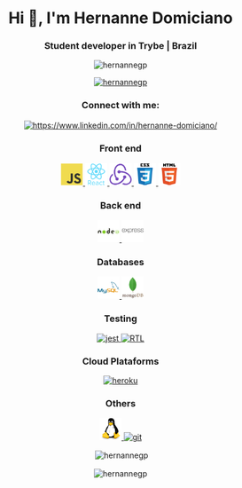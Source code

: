 <h1 align="center">Hi 👋, I'm Hernanne Domiciano</h1>
<h3 align="center">Student developer in Trybe | Brazil</h3>

<p align="center"> <img src="https://komarev.com/ghpvc/?username=hernannegp&label=Profile%20views&color=0e75b6&style=flat" alt="hernannegp" /> </p>

<p align="center"> <a href="https://github.com/ryo-ma/github-profile-trophy"><img width="300px" src="https://media.giphy.com/media/pe0nDwBo1XFrNgx0nQ/giphy.gif" alt="hernannegp" /></a> </p>

<h3 align="center">Connect with me:</h3>
<p align="center">
<a href="https://www.linkedin.com/in/hernanne-domiciano/" target="_blank"><img align="center" src="https://image.flaticon.com/icons/png/512/49/49656.png" alt="https://www.linkedin.com/in/hernanne-domiciano/" height="40" width="40" /></a>
</p>

<h3 align="center">Front end</h3>
<p align="center"> 
    <a href="https://developer.mozilla.org/en-US/docs/Web/JavaScript" target="_blank"> <img src="https://raw.githubusercontent.com/devicons/devicon/master/icons/javascript/javascript-original.svg" alt="javascript" width="40" height="40"/> </a> 
    <a href="https://reactjs.org/" target="_blank"> <img src="https://raw.githubusercontent.com/devicons/devicon/master/icons/react/react-original-wordmark.svg" alt="react" width="40" height="40"/> </a> 
    <a href="https://redux.js.org" target="_blank"> <img src="https://raw.githubusercontent.com/devicons/devicon/master/icons/redux/redux-original.svg" alt="redux" width="40" height="40"/> </a> 
    <a href="https://www.w3schools.com/css/" target="_blank"> <img src="https://raw.githubusercontent.com/devicons/devicon/master/icons/css3/css3-original-wordmark.svg" alt="css3" width="40" height="40"/> </a> 
    <a href="https://www.w3.org/html/" target="_blank"> <img src="https://raw.githubusercontent.com/devicons/devicon/master/icons/html5/html5-original-wordmark.svg" alt="html5" width="40" height="40"/> </a> 
</p>

<h3 align="center">Back end</h3>
<p align="center">
    <a href="https://nodejs.org" target="_blank"> <img src="https://raw.githubusercontent.com/devicons/devicon/master/icons/nodejs/nodejs-original-wordmark.svg" alt="nodejs" width="40" height="40"/> </a>
    <a href="https://expressjs.com" target="_blank"> <img src="https://raw.githubusercontent.com/devicons/devicon/master/icons/express/express-original-wordmark.svg" alt="express" width="40" height="40"/> </a>
</p>

<h3 align="center">Databases</h3>
<p align="center">
    <a href="https://www.mysql.com/" target="_blank"> <img src="https://raw.githubusercontent.com/devicons/devicon/master/icons/mysql/mysql-original-wordmark.svg" alt="mysql" width="40" height="40"/> </a>
    <a href="https://www.mongodb.com/" target="_blank"> <img src="https://raw.githubusercontent.com/devicons/devicon/master/icons/mongodb/mongodb-original-wordmark.svg" alt="mongodb" width="40" height="40"/> </a>
</p>

<h3 align="center">Testing</h3>
<p align="center">
    <a href="https://jestjs.io" target="_blank"> <img src="https://www.vectorlogo.zone/logos/jestjsio/jestjsio-icon.svg" alt="jest" width="40" height="40"/> </a>
    <a href="https://testing-library.com/" target="_blank"> <img src="https://testing-library.com/img/octopus-128x128.png" alt="RTL" width="40" height="40"/> </a> 
</p>


<h3 align="center">Cloud Plataforms</h3>
<p align="center">
    <a href="https://heroku.com" target="_blank"> <img src="https://www.vectorlogo.zone/logos/heroku/heroku-icon.svg" alt="heroku" width="40" height="40"/> </a>
</p>

<h3 align="center">Others</h3>
<p align="center">
    <a href="https://www.linux.org/" target="_blank"> <img src="https://raw.githubusercontent.com/devicons/devicon/master/icons/linux/linux-original.svg" alt="linux" width="40" height="40"/> </a>
    <a href="https://git-scm.com/" target="_blank"> <img src="https://www.vectorlogo.zone/logos/git-scm/git-scm-icon.svg" alt="git" width="40" height="40"/> </a>
<p>


<p align="center">&nbsp;<img align="center" src="https://github-readme-stats.vercel.app/api?username=hernannegp&show_icons=true&theme=onedark&locale=en" alt="hernannegp" /></p>

<p align="center"><img align="center" src="https://github-readme-streak-stats.herokuapp.com/?user=hernannegp&theme=dark" alt="hernannegp" /></p>
